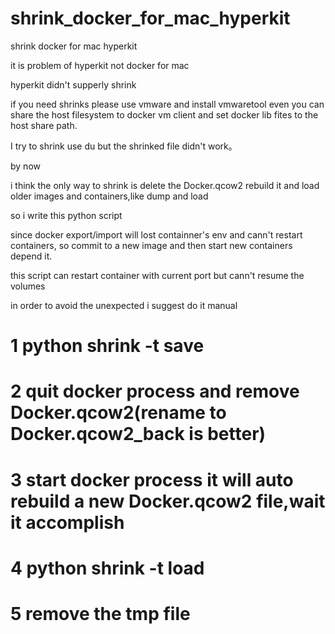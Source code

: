 # shrink_docker_for_mac_hyperkit

shrink docker for mac hyperkit

it is problem of hyperkit not docker for mac

hyperkit didn't supperly shrink

if you need shrinks please use vmware and install vmwaretool even you can share the host filesystem to docker vm client and set docker lib fites to the host share path.

I try to shrink use du but the shrinked file didn't work。

by now

i think the only way to shrink is delete the  Docker.qcow2 rebuild it and load older images and containers,like dump and load

so i write this python script

since docker export/import will lost containner's env and cann't restart containers, so commit to a new image and then start new containers depend it.

this script can restart container with current port but cann't resume the volumes


in order to avoid the unexpected i suggest do it manual


# 1 python shrink -t save


# 2 quit docker process and remove Docker.qcow2(rename to Docker.qcow2_back is better)


# 3 start docker process it will auto rebuild a new Docker.qcow2 file,wait it accomplish


# 4 python shrink -t load

# 5 remove the tmp file

